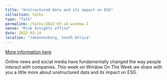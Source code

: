 ```yaml
---
title: "Unstructured data and its impact on ESG"
collection: talks
type: "Talk"
permalink: /talks/2022-03-14-window-2
venue: "Risk Insights office"
date: 2022-03-14
location: "Johannesburg, South Africa"
---
```


[More information here](https://www.youtube.com/watch?v=ZmoKzsQhXoU&list=PLXKEAn6Up2ASqoQt6mLvGD2IWwELzlvj3&index=9)

Online news and social media have fundamentally changed the way people interact with companies.  This week on Window On The Week we share with you a little more about unstructured data and its impact on ESG.
